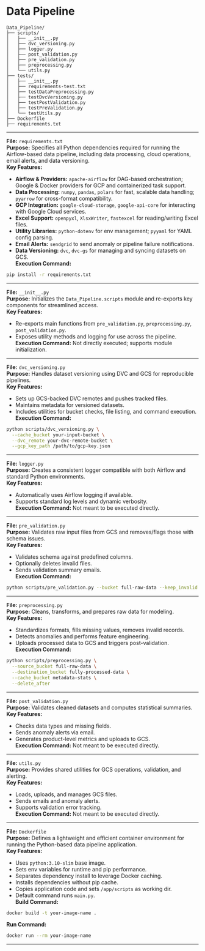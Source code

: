 # Data Pipeline

```
Data_Pipeline/
├── scripts/
│   ├── __init__.py                
│   ├── dvc_versioning.py          
│   ├── logger.py                  
│   ├── post_validation.py         
│   ├── pre_validation.py          
│   ├── preprocessing.py           
│   └── utils.py                   
├── tests/
│   ├── __init__.py
│   ├── requirements-test.txt      
│   ├── testDataPreprocessing.py
│   ├── testDvcVersioning.py
│   ├── testPostValidation.py
│   ├── testPreValidation.py
│   └── testUtils.py
├── Dockerfile                     
├── requirements.txt               
```
---

**File:** `requirements.txt`  
**Purpose:** Specifies all Python dependencies required for running the Airflow-based data pipeline, including data processing, cloud operations, email alerts, and data versioning.  
**Key Features:**  
- **Airflow & Providers:** `apache-airflow` for DAG-based orchestration; Google & Docker providers for GCP and containerized task support.  
- **Data Processing:** `numpy`, `pandas`, `polars` for fast, scalable data handling; `pyarrow` for cross-format compatibility.  
- **GCP Integration:** `google-cloud-storage`, `google-api-core` for interacting with Google Cloud services.  
- **Excel Support:** `openpyxl`, `XlsxWriter`, `fastexcel` for reading/writing Excel files.  
- **Utility Libraries:** `python-dotenv` for env management; `pyyaml` for YAML config parsing.  
- **Email Alerts:** `sendgrid` to send anomaly or pipeline failure notifications.  
- **Data Versioning:** `dvc`, `dvc-gs` for managing and syncing datasets on GCS.  
**Execution Command:**  
```bash
pip install -r requirements.txt
```

---

**File:** `__init__.py`  
**Purpose:** Initializes the `Data_Pipeline.scripts` module and re-exports key components for streamlined access.  
**Key Features:**  
- Re-exports main functions from `pre_validation.py`, `preprocessing.py`, `post_validation.py`.  
- Exposes utility methods and logging for use across the pipeline.  
**Execution Command:** Not directly executed; supports module initialization.

---

**File:** `dvc_versioning.py`  
**Purpose:** Handles dataset versioning using DVC and GCS for reproducible pipelines.  
**Key Features:**  
- Sets up GCS-backed DVC remotes and pushes tracked files.  
- Maintains metadata for versioned datasets.  
- Includes utilities for bucket checks, file listing, and command execution.  
**Execution Command:**  
```bash
python scripts/dvc_versioning.py \
  --cache_bucket your-input-bucket \
  --dvc_remote your-dvc-remote-bucket \
  --gcp_key_path /path/to/gcp-key.json
```

---

**File:** `logger.py`  
**Purpose:** Creates a consistent logger compatible with both Airflow and standard Python environments.  
**Key Features:**  
- Automatically uses Airflow logging if available.  
- Supports standard log levels and dynamic verbosity.  
**Execution Command:** Not meant to be executed directly.

---

**File:** `pre_validation.py`  
**Purpose:** Validates raw input files from GCS and removes/flags those with schema issues.  
**Key Features:**  
- Validates schema against predefined columns.  
- Optionally deletes invalid files.  
- Sends validation summary emails.  
**Execution Command:**  
```bash
python scripts/pre_validation.py --bucket full-raw-data --keep_invalid
```

---

**File:** `preprocessing.py`  
**Purpose:** Cleans, transforms, and prepares raw data for modeling.  
**Key Features:**  
- Standardizes formats, fills missing values, removes invalid records.  
- Detects anomalies and performs feature engineering.  
- Uploads processed data to GCS and triggers post-validation.  
**Execution Command:**  
```bash
python scripts/preprocessing.py \
  --source_bucket full-raw-data \
  --destination_bucket fully-processed-data \
  --cache_bucket metadata-stats \
  --delete_after
```

---

**File:** `post_validation.py`  
**Purpose:** Validates cleaned datasets and computes statistical summaries.  
**Key Features:**  
- Checks data types and missing fields.  
- Sends anomaly alerts via email.  
- Generates product-level metrics and uploads to GCS.  
**Execution Command:** Not meant to be executed directly.

---

**File:** `utils.py`  
**Purpose:** Provides shared utilities for GCS operations, validation, and alerting.  
**Key Features:**  
- Loads, uploads, and manages GCS files.  
- Sends emails and anomaly alerts.  
- Supports validation error tracking.  
**Execution Command:** Not meant to be executed directly.

---

**File:** `Dockerfile`  
**Purpose:** Defines a lightweight and efficient container environment for running the Python-based data pipeline application.  
**Key Features:**  
- Uses `python:3.10-slim` base image.  
- Sets env variables for runtime and pip performance.  
- Separates dependency install to leverage Docker caching.  
- Installs dependencies without pip cache.  
- Copies application code and sets `/app/scripts` as working dir.  
- Default command runs `main.py`.  
**Build Command:**  
```bash
docker build -t your-image-name .
```
**Run Command:**  
```bash
docker run --rm your-image-name
```

---
